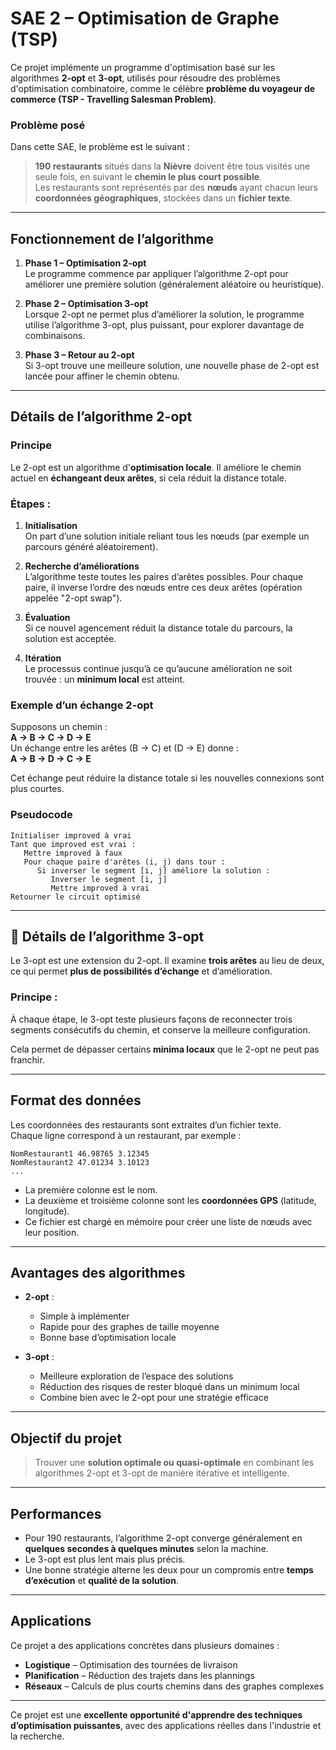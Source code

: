 # SAE 2 – Optimisation de Graphe (TSP)

Ce projet implémente un programme d'optimisation basé sur les algorithmes **2-opt** et **3-opt**, utilisés pour résoudre des problèmes d'optimisation combinatoire, comme le célèbre **problème du voyageur de commerce (TSP - Travelling Salesman Problem)**.

### Problème posé  
Dans cette SAE, le problème est le suivant :  
> **190 restaurants** situés dans la **Nièvre** doivent être tous visités une seule fois, en suivant le **chemin le plus court possible**.  
Les restaurants sont représentés par des **nœuds** ayant chacun leurs **coordonnées géographiques**, stockées dans un **fichier texte**.

---

##  Fonctionnement de l’algorithme

1. **Phase 1 – Optimisation 2-opt**  
   Le programme commence par appliquer l’algorithme 2-opt pour améliorer une première solution (généralement aléatoire ou heuristique).

2. **Phase 2 – Optimisation 3-opt**  
   Lorsque 2-opt ne permet plus d’améliorer la solution, le programme utilise l’algorithme 3-opt, plus puissant, pour explorer davantage de combinaisons.

3. **Phase 3 – Retour au 2-opt**  
   Si 3-opt trouve une meilleure solution, une nouvelle phase de 2-opt est lancée pour affiner le chemin obtenu.

---

## Détails de l’algorithme 2-opt

### Principe  
Le 2-opt est un algorithme d'**optimisation locale**. Il améliore le chemin actuel en **échangeant deux arêtes**, si cela réduit la distance totale.

### Étapes :

1. **Initialisation**  
   On part d’une solution initiale reliant tous les nœuds (par exemple un parcours généré aléatoirement).

2. **Recherche d’améliorations**  
   L’algorithme teste toutes les paires d’arêtes possibles. Pour chaque paire, il inverse l’ordre des nœuds entre ces deux arêtes (opération appelée "2-opt swap").

3. **Évaluation**  
   Si ce nouvel agencement réduit la distance totale du parcours, la solution est acceptée.

4. **Itération**  
   Le processus continue jusqu’à ce qu’aucune amélioration ne soit trouvée : un **minimum local** est atteint.

### Exemple d’un échange 2-opt

Supposons un chemin :  
**A → B → C → D → E**  
Un échange entre les arêtes (B → C) et (D → E) donne :  
**A → B → D → C → E**

Cet échange peut réduire la distance totale si les nouvelles connexions sont plus courtes.

### Pseudocode

```
Initialiser improved à vrai
Tant que improved est vrai :
   Mettre improved à faux
   Pour chaque paire d'arêtes (i, j) dans tour :
      Si inverser le segment [i, j] améliore la solution :
         Inverser le segment [i, j]
         Mettre improved à vrai
Retourner le circuit optimisé
```

---

## 🔁 Détails de l’algorithme 3-opt

Le 3-opt est une extension du 2-opt. Il examine **trois arêtes** au lieu de deux, ce qui permet **plus de possibilités d’échange** et d’amélioration.

### Principe :  
À chaque étape, le 3-opt teste plusieurs façons de reconnecter trois segments consécutifs du chemin, et conserve la meilleure configuration.

Cela permet de dépasser certains **minima locaux** que le 2-opt ne peut pas franchir.

---

##  Format des données

Les coordonnées des restaurants sont extraites d’un fichier texte.  
Chaque ligne correspond à un restaurant, par exemple :

```
NomRestaurant1 46.98765 3.12345
NomRestaurant2 47.01234 3.10123
...
```

- La première colonne est le nom.
- La deuxième et troisième colonne sont les **coordonnées GPS** (latitude, longitude).
- Ce fichier est chargé en mémoire pour créer une liste de nœuds avec leur position.

---

##  Avantages des algorithmes

- **2-opt** :
  - Simple à implémenter
  - Rapide pour des graphes de taille moyenne
  - Bonne base d’optimisation locale

- **3-opt** :
  - Meilleure exploration de l’espace des solutions
  - Réduction des risques de rester bloqué dans un minimum local
  - Combine bien avec le 2-opt pour une stratégie efficace

---

##  Objectif du projet

> Trouver une **solution optimale ou quasi-optimale** en combinant les algorithmes 2-opt et 3-opt de manière itérative et intelligente.

---

##  Performances

- Pour 190 restaurants, l’algorithme 2-opt converge généralement en **quelques secondes à quelques minutes** selon la machine.
- Le 3-opt est plus lent mais plus précis.
- Une bonne stratégie alterne les deux pour un compromis entre **temps d’exécution** et **qualité de la solution**.

---

##  Applications

Ce projet a des applications concrètes dans plusieurs domaines :

-  **Logistique** – Optimisation des tournées de livraison
-  **Planification** – Réduction des trajets dans les plannings
-  **Réseaux** – Calculs de plus courts chemins dans des graphes complexes

---

Ce projet est une **excellente opportunité d'apprendre des techniques d’optimisation puissantes**, avec des applications réelles dans l'industrie et la recherche.